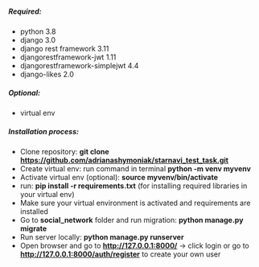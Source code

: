 ##### Required:
* python 3.8
* django 3.0
* django rest framework 3.11
* djangorestframework-jwt 1.11
* djangorestframework-simplejwt 4.4
* django-likes 2.0

##### Optional:
* virtual env

##### Installation process:
* Clone repository: **git clone https://github.com/adrianashymoniak/starnavi_test_task.git**
* Create virtual env:  run command in terminal **python -m venv myvenv**
* Activate virtual env (optional): **source myvenv/bin/activate**
* run: **pip install -r requirements.txt** (for installing required libraries in your virtual env)
* Make sure your virtual environment is activated and requirements are installed    
* Go to **social_network** folder and run migration: **python manage.py migrate**
* Run server locally: **python manage.py runserver**
* Open browser and go to  **http://127.0.0.1:8000/** -> click login or go to **http://127.0.0.1:8000/auth/register** to create your own user


